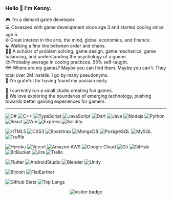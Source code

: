 
### Hello 👋 I'm Kenny.  
🎮 I'm a diehard game developer.  
💻 Obsessed with game development since age 3 and started coding since age 5.  
🌐 Great interest in the arts, the mind, global economics, and finance.  
☯️ Walking a fine line between order and chaos.  
🤹🏽 A scholar of problem solving, game design, game mechanics, game balancing, and understanding the psychology of a gamer.  
😐 Probably average in coding practices. 95% self-taught.  
🗺️ Where are my games? Maybe you can find them. Maybe you can't. They total over 2M installs. I go by many pseudonyms.  
🙏 I'm grateful for having found my passion early.  

🏢 I currently run a small studio creating fun games.  
🧭 We love exploring the boundaries of emerging technology, pushing towards better gaming experiences for gamers.  

---
  
![C#](https://img.shields.io/badge/-Csharp-indigo?style=flat-square&logo=c)
![C++](https://img.shields.io/badge/-C++-00599C?style=flat-square&logo=c)
![TypeScript](https://img.shields.io/badge/-TypeScript-darkblue?style=flat-square&logo=typescript)
![JavaScript](https://img.shields.io/badge/-JavaScript-black?style=flat-square&logo=javascript)
![Dart](https://img.shields.io/badge/-Dart-blue?style=flat-square&logo=dart)
![Java](https://img.shields.io/badge/-Java-orange?style=flat-square&logo=java)
![Nodejs](https://img.shields.io/badge/-NodeJS-black?style=flat-square&logo=Node.js)
![Python](https://img.shields.io/badge/-Python-black?style=flat-square&logo=Python)
![React](https://img.shields.io/badge/-React-black?style=flat-square&logo=react)
![Vue](https://img.shields.io/badge/-VueJS-purple?style=flat-square)
![Express](https://img.shields.io/badge/-ExpressJS-darkgreen?style=flat-square)
![Solidity](https://img.shields.io/badge/-Solidity-grey?style=flat-square&logo=solidity)

![HTML5](https://img.shields.io/badge/-HTML5-E34F26?style=flat-square&logo=html5&logoColor=white)
![CSS3](https://img.shields.io/badge/-CSS3-1572B6?style=flat-square&logo=css3)
![Bootstrap](https://img.shields.io/badge/-Bootstrap-563D7C?style=flat-square&logo=bootstrap)
![MongoDB](https://img.shields.io/badge/-MongoDB-black?style=flat-square&logo=mongodb)
![PostgreSQL](https://img.shields.io/badge/-PostgreSQL-336791?style=flat-square&logo=postgresql)
![MySQL](https://img.shields.io/badge/-MySQL-black?style=flat-square&logo=mysql)
![Truffle](https://img.shields.io/badge/-Truffle-brown?style=flat-square)
  
![Heroku](https://img.shields.io/badge/-Heroku-430098?style=flat-square&logo=heroku)
![Vercel](https://img.shields.io/badge/-Vercel-black?style=flat-square&logo=vercel)
![Amazon AWS](https://img.shields.io/badge/Amazon%20AWS-232F3E?style=flat-square&logo=amazon-aws)
![Google Cloud](https://img.shields.io/badge/Google%20Cloud-black?style=flat-square&logo=google-cloud)
![Git](https://img.shields.io/badge/-Git-black?style=flat-square&logo=git)
![GitHub](https://img.shields.io/badge/-GitHub-181717?style=flat-square&logo=github)
![BitBucket](https://img.shields.io/badge/-BitBucket-darkblue?style=flat-square&logo=bitbucket)
![Jira](https://img.shields.io/badge/-Jira-blue?style=flat-square&logo=jira)
![Trello](https://img.shields.io/badge/-Trello-yellow?style=flat-square&logo=trello)
  
![Flutter](https://img.shields.io/badge/-Flutter-darkgreen?style=flat-square&logo=flutter)
![AndroidStudio](https://img.shields.io/badge/-AndroidStudio-grey?style=flat-square&logo=android)
![Blender](https://img.shields.io/badge/-Blender-yellow?style=flat-square&logo=blender)
![Unity](https://img.shields.io/badge/-Unity-black?style=flat-square&logo=unity)
  
![Bitcoin](https://img.shields.io/badge/BitcoinAdvocist-orange?logo=bitcoin)
![FlatEarther](https://img.shields.io/badge/Flat_Earther-blue?logo=sun)

![Github Stats](https://github-readme-stats.vercel.app/api?username=kennytech&count_private=true&show_icons=true&include_all_commits=true&theme=radical)
![Top Langs](https://github-readme-stats.vercel.app/api/top-langs/?username=kennytech&hide=TeX&layout=compact&theme=radical)

<p align="center">
  <img src="https://visitor-badge.glitch.me/badge?page_id=kennytech.kennytech" alt="visitor badge"/>
</p>
